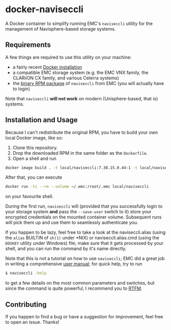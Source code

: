 # docker-naviseccli
A Docker container to simplify running EMC's `naviseccli` utility for the management of Navisphere-based storage systems.

## Requirements
A few things are required to use this utility on your machine:
 - a fairly recent [Docker installation](https://www.docker.com/community-edition#/download)
 - a compatible EMC storage system (e.g. the EMC VNX family, the CLARiiON CX family, and various Celerra systems)
 - the [binary RPM package](https://download.emc.com/downloads/DL34038_Navisphere-CLI-(Linux-x32)-7.30.15.0.44.rpm) of `naviseccli` from EMC (you will actually have to login)

Note that `naviseccli` **will not work** on modern (Unisphere-based, that is) systems.

## Installation and Usage
Because I can't redistribute the original RPM, you have to build your own local Docker image, like so:
 1. Clone this repository.
 2. Drop the downloaded RPM in the same folder as the `Dockerfile`.
 3. Open a shell and run
 ```bash
 docker image build . -t local/naviseccli:7.30.15.0.44-1 -t local/naviseccli:latest
 ```

After that, you can execute
```bash
docker run -ti --rm --volume ~/.emc:/root/.emc local/naviseccli
```
on your favourite shell.

During the first run, `naviseccli` will (provided that you successfully login to your storage system **and** pass the `--save-user` switch to it) store your encrypted credentials on the mounted container volume. Subsequent runs will pick them up and use them to seamlessly authenticate you.

If you happen to be lazy, feel free to take a look at the naviseccli.alias (using the `alias` BUILTIN of `sh(1)` under *NIX) or naviseccli.alias.cmd (using the `DOSKEY` utility under Windows) file; make sure that it gets processed by your shell, and you can run the command by it's name directly.

Note that this is not a tutorial on how to use `naviseccli`; EMC did a great job in writing a comprehensive [user manual](https://www.emc.com/collateral/support-training/support/069001038-navisphere-cli.pdf); for quick help, try to run
```bash
$ naviseccli -help
```
to get a few details on the most common parameters and switches, but since the command is quite powerful, I recommend you to [RTFM](http://www.urbandictionary.com/define.php?term=RTFM).

## Contributing
If you happen to find a bug or have a suggestion for improvement, feel free to open an issue. Thanks!